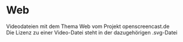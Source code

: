 # Web

Videodateien mit dem Thema Web vom Projekt openscreencast.de    
Die Lizenz zu einer Video-Datei steht in der dazugehörigen .svg-Datei
